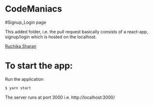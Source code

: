 # CodeManiacs

#Signup_Login page

This added folder, i.e. the pull request basically consists of a react-app, signup/login which is hosted on the localhost.


[Ruchika Sharan](https://www.facebook.com/ruchika.sharan.75)

# To start the app:

Run the application
```bash
$ yarn start
```

The server runs at port 3000 i.e. http://localhost:3000/
